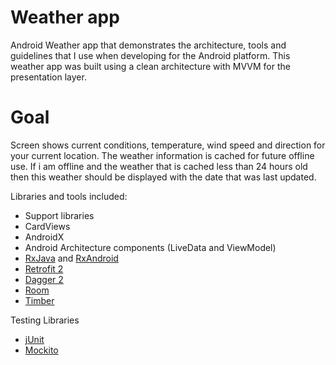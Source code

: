 # Weather app

Android Weather app that demonstrates the architecture, tools and guidelines that I use when developing for the Android platform.
This weather app was built using a clean architecture with MVVM for the presentation layer.

# Goal

Screen shows current conditions, temperature, wind speed and direction for your current location.
The weather information is cached for future offline use.
If i am offline and the weather that is cached less than 24 hours old then this weather should be displayed with the date that was last updated.

Libraries and tools included:

- Support libraries
- CardViews 
- AndroidX
- Android Architecture components (LiveData and ViewModel)
- [RxJava](https://github.com/ReactiveX/RxJava) and [RxAndroid](https://github.com/ReactiveX/RxAndroid) 
- [Retrofit 2](http://square.github.io/retrofit/)
- [Dagger 2](http://google.github.io/dagger/)
- [Room](https://developer.android.com/topic/libraries/architecture/room)
- [Timber](https://github.com/JakeWharton/timber)

Testing Libraries

- [jUnit](http://junit.org/junit5/)
- [Mockito](https://github.com/mockito/mockito)
